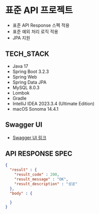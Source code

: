 # 표준 API 프로젝트
- 표준 API Response 스펙 적용
- 표준 예외 처리 로직 적용
- JPA 지원

## TECH_STACK
- Java 17
- Spring Boot 3.2.3
- Spring Web
- Spring Data JPA
- MySQL 8.0.3
- Lombok
- Gradle
- IntelliJ IDEA 2023.3.4 (Ultimate Edition)
- macOS Sonoma 14.4.1

## Swagger UI
- [Swagger UI 링크](http://localhost:8888/swagger-ui/index.html)

## API RESPONSE SPEC
```json
{
  "result" : {
    "result_code" : 200,
    "result_message" : "OK",
    "result_description" : "성공"
  },
  "body" : {

  }
}
```